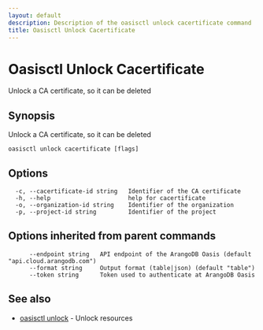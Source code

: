 ```yaml
---
layout: default
description: Description of the oasisctl unlock cacertificate command
title: Oasisctl Unlock Cacertificate
---
```

# Oasisctl Unlock Cacertificate

Unlock a CA certificate, so it can be deleted

## Synopsis

Unlock a CA certificate, so it can be deleted

```
oasisctl unlock cacertificate [flags]
```

## Options

```
  -c, --cacertificate-id string   Identifier of the CA certificate
  -h, --help                      help for cacertificate
  -o, --organization-id string    Identifier of the organization
  -p, --project-id string         Identifier of the project
```

## Options inherited from parent commands

```
      --endpoint string   API endpoint of the ArangoDB Oasis (default "api.cloud.arangodb.com")
      --format string     Output format (table|json) (default "table")
      --token string      Token used to authenticate at ArangoDB Oasis
```

## See also

* [oasisctl unlock](oasisctl-unlock.html)	 - Unlock resources

